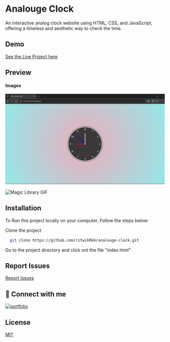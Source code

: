 
# Analouge Clock

 An interactive analog clock website using HTML, CSS, and JavaScript, offering a timeless and aesthetic way to check the time.
 
## Demo

[See the Live Project here]( https://analouge-clock.pages.dev/)

## Preview
#### Images
![Magic Library Screenshot](https://raw.githubusercontent.com/ritwikRkk/images-db/main/analouge-clock/clock.png)

![Magic Library GIF](https://raw.githubusercontent.com/ritwikRkk/images-db/main/analouge-clock/clock.gif)

## Installation
To Run this project locally on your computer,
Follow the steps below:

Clone the project

```bash
  git clone https://github.com/ritwikRkk/analouge-clock.git
```
Go to the project directory and click ont the file "index.html"

## Report Issues
[Report Issues](https://github.com/ritwikRkk/analouge-clock/issues/new)
## 🔗 Connect with me
[![portfolio](https://img.shields.io/badge/my_portfolio-000?style=for-the-badge&logo=ko-fi&logoColor=white)](https://portfolio-ritwik.vercel.app/)

## License

[MIT](https://choosealicense.com/licenses/mit/)

